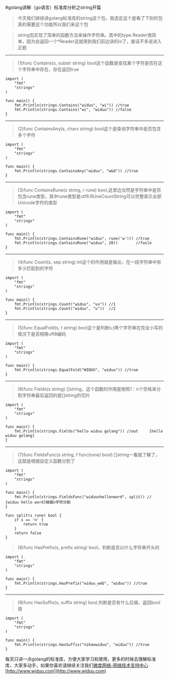 #golang讲解（go语言）标准库分析之string开篇

>今天我们继续讲golang标准库的string这个包，我选定这个是看了下别的包真的需要这个功能所以我们来这个包

>string包实现了简单的函数方法来操作字符串。其中的type Reader很简单，因为会返回一个*Reader这就用到我们前边讲的io了，废话不多说进入正题

---

>(1)func Contains(s, substr string) bool这个函数是查找某个字符是否在这个字符串中存在，存在返回true

	import (
		"fmt"
		"strings"
	)
	
	func main() {
		fmt.Println(strings.Contains("widuu", "wi")) //true
		fmt.Println(strings.Contains("wi", "widuu")) //false
	}

---

>(2)func ContainsAny(s, chars string) bool这个是查询字符串中是否包含多个字符

	import (
		"fmt"
		"strings"
	)
	
	func main() {
		fmt.Println(strings.ContainsAny("widuu", "w&d")) //true
	}

---

>(3)func ContainsRune(s string, r rune) bool,这里边当然是字符串中是否包含rune类型，其中rune类型是utf8.RUneCountString可以完整表示全部Unicode字符的类型

	import (
		"fmt"
		"strings"
	)
	
	func main() {
		fmt.Println(strings.ContainsRune("widuu", rune('w'))) //true
		fmt.Println(strings.ContainsRune("widuu", 20))        //fasle
	}

---

>(4)func Count(s, sep string) int这个的作用就是输出，在一段字符串中有多少匹配到的字符

	import (
		"fmt"
		"strings"
	)
	
	func main() {
		fmt.Println(strings.Count("widuu", "uu")) //1
		fmt.Println(strings.Count("widuu", "u"))  //2
	}

---

>(5)func EqualFold(s, t string) bool这个是判断s,t两个字符串在完全小写的情况下是否相等uff8编码

	import (
		"fmt"
		"strings"
	)
	
	func main() {
		fmt.Println(strings.EqualFold("WIDUU", "widuu")) //true
	}

---

>(6)func Fields(s string) []string，这个函数的作用是按照1：n个空格来分割字符串最后返回的是[]string的切片

	import (
		"fmt"
		"strings"
	)
	
	func main() {
		fmt.Println(strings.Fields("hello widuu golang")) //out 	[hello widuu golang]
	}

---

>(7)func FieldsFunc(s string, f func(rune) bool) []string一看就了解了，这就是根据自定义函数分割了

	import (
		"fmt"
		"strings"
	)
	
	func main() {
		fmt.Println(strings.FieldsFunc("widuunhellonword", split)) //	[widuu hello word]根据n字符分割
	}
	
	func split(s rune) bool {
		if s == 'n' {
			return true
		}
		return false
	}

>(8)func HasPrefix(s, prefix string) bool，判断是否以什么字符串开头的

	import (
		"fmt"
		"strings"
	)
	
	func main() {
		fmt.Println(strings.HasPrefix("widuu_web", "widuu")) //true
	}

---

>(9)func HasSuffix(s, suffix string) bool,判断是否有什么后缀，返回bool值

	import (
		"fmt"
		"strings"
	)
	
	func main() {
		fmt.Println(strings.HasSuffix("nihaowiduu", "widuu")) //true
	}


每天只讲一点golang的标准库，方便大家学习和使用，更多的时候去理解标准库，大家多动手，如果你喜欢请继续关注我们[微度网络-网络技术支持中心](http://www.widuu.com)[http://www.widuu.com](http://www.widuu.com)